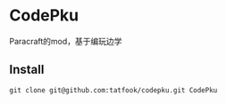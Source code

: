 # CodePku
Paracraft的mod，基于编玩边学

## Install
```
git clone git@github.com:tatfook/codepku.git CodePku
```
